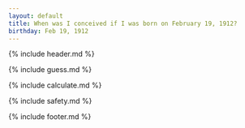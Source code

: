 ```yaml
---
layout: default
title: When was I conceived if I was born on February 19, 1912?
birthday: Feb 19, 1912
---
```


{% include header.md %}

{% include guess.md %}

{% include calculate.md %}

{% include safety.md %}

{% include footer.md %}



